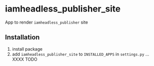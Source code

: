 # iamheadless_publisher_site

App to render `iamheadless_publisher` site

## Installation

1. install package
2. add `iamheadless_publisher_site` to `INSTALLED_APPS` in `settings.py`
...
XXXX TODO
